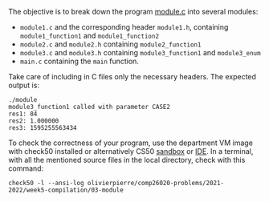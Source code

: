 The objective is to break down the program [module.c](module.c) into several
modules:

- `module1.c` and the corresponding header `module1.h`, containing
   `module1_function1` and `module1_function2`
- `module2.c` and `module2.h` containing `module2_function1`
- `module3.c` and `module3.h` containing `module3_function1` and `module3_enum`
- `main.c` containing the `main` function.

Take care of including in C files only the necessary headers. The expected
output is:

```shell
./module
module3_function1 called with parameter CASE2
res1: 84
res2: 1.000000
res3: 1595255563434
```

To check the correctness of your program, use the department VM image with check50 installed or alternatively CS50 [sandbox](sandbox.cs50.io)
or [IDE](ide.cs50.io). In a terminal, with all the mentioned source files in
the local directory, check with this command:
```shell
check50 -l --ansi-log olivierpierre/comp26020-problems/2021-2022/week5-compilation/03-module
```
